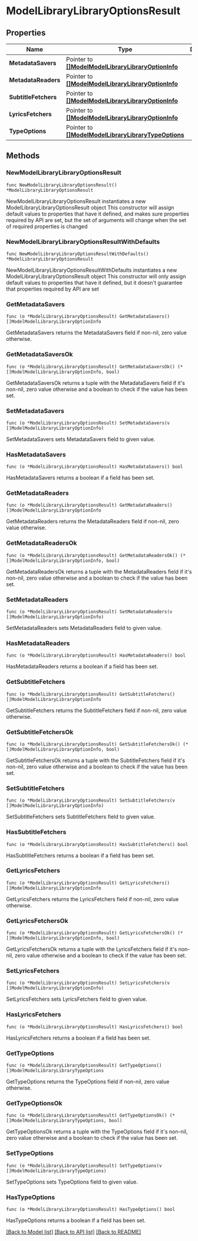 # ModelLibraryLibraryOptionsResult

## Properties

Name | Type | Description | Notes
------------ | ------------- | ------------- | -------------
**MetadataSavers** | Pointer to [**[]ModelModelLibraryLibraryOptionInfo**](ModelModelLibraryLibraryOptionInfo.md) |  | [optional] 
**MetadataReaders** | Pointer to [**[]ModelModelLibraryLibraryOptionInfo**](ModelModelLibraryLibraryOptionInfo.md) |  | [optional] 
**SubtitleFetchers** | Pointer to [**[]ModelModelLibraryLibraryOptionInfo**](ModelModelLibraryLibraryOptionInfo.md) |  | [optional] 
**LyricsFetchers** | Pointer to [**[]ModelModelLibraryLibraryOptionInfo**](ModelModelLibraryLibraryOptionInfo.md) |  | [optional] 
**TypeOptions** | Pointer to [**[]ModelModelLibraryLibraryTypeOptions**](ModelModelLibraryLibraryTypeOptions.md) |  | [optional] 

## Methods

### NewModelLibraryLibraryOptionsResult

`func NewModelLibraryLibraryOptionsResult() *ModelLibraryLibraryOptionsResult`

NewModelLibraryLibraryOptionsResult instantiates a new ModelLibraryLibraryOptionsResult object
This constructor will assign default values to properties that have it defined,
and makes sure properties required by API are set, but the set of arguments
will change when the set of required properties is changed

### NewModelLibraryLibraryOptionsResultWithDefaults

`func NewModelLibraryLibraryOptionsResultWithDefaults() *ModelLibraryLibraryOptionsResult`

NewModelLibraryLibraryOptionsResultWithDefaults instantiates a new ModelLibraryLibraryOptionsResult object
This constructor will only assign default values to properties that have it defined,
but it doesn't guarantee that properties required by API are set

### GetMetadataSavers

`func (o *ModelLibraryLibraryOptionsResult) GetMetadataSavers() []ModelModelLibraryLibraryOptionInfo`

GetMetadataSavers returns the MetadataSavers field if non-nil, zero value otherwise.

### GetMetadataSaversOk

`func (o *ModelLibraryLibraryOptionsResult) GetMetadataSaversOk() (*[]ModelModelLibraryLibraryOptionInfo, bool)`

GetMetadataSaversOk returns a tuple with the MetadataSavers field if it's non-nil, zero value otherwise
and a boolean to check if the value has been set.

### SetMetadataSavers

`func (o *ModelLibraryLibraryOptionsResult) SetMetadataSavers(v []ModelModelLibraryLibraryOptionInfo)`

SetMetadataSavers sets MetadataSavers field to given value.

### HasMetadataSavers

`func (o *ModelLibraryLibraryOptionsResult) HasMetadataSavers() bool`

HasMetadataSavers returns a boolean if a field has been set.

### GetMetadataReaders

`func (o *ModelLibraryLibraryOptionsResult) GetMetadataReaders() []ModelModelLibraryLibraryOptionInfo`

GetMetadataReaders returns the MetadataReaders field if non-nil, zero value otherwise.

### GetMetadataReadersOk

`func (o *ModelLibraryLibraryOptionsResult) GetMetadataReadersOk() (*[]ModelModelLibraryLibraryOptionInfo, bool)`

GetMetadataReadersOk returns a tuple with the MetadataReaders field if it's non-nil, zero value otherwise
and a boolean to check if the value has been set.

### SetMetadataReaders

`func (o *ModelLibraryLibraryOptionsResult) SetMetadataReaders(v []ModelModelLibraryLibraryOptionInfo)`

SetMetadataReaders sets MetadataReaders field to given value.

### HasMetadataReaders

`func (o *ModelLibraryLibraryOptionsResult) HasMetadataReaders() bool`

HasMetadataReaders returns a boolean if a field has been set.

### GetSubtitleFetchers

`func (o *ModelLibraryLibraryOptionsResult) GetSubtitleFetchers() []ModelModelLibraryLibraryOptionInfo`

GetSubtitleFetchers returns the SubtitleFetchers field if non-nil, zero value otherwise.

### GetSubtitleFetchersOk

`func (o *ModelLibraryLibraryOptionsResult) GetSubtitleFetchersOk() (*[]ModelModelLibraryLibraryOptionInfo, bool)`

GetSubtitleFetchersOk returns a tuple with the SubtitleFetchers field if it's non-nil, zero value otherwise
and a boolean to check if the value has been set.

### SetSubtitleFetchers

`func (o *ModelLibraryLibraryOptionsResult) SetSubtitleFetchers(v []ModelModelLibraryLibraryOptionInfo)`

SetSubtitleFetchers sets SubtitleFetchers field to given value.

### HasSubtitleFetchers

`func (o *ModelLibraryLibraryOptionsResult) HasSubtitleFetchers() bool`

HasSubtitleFetchers returns a boolean if a field has been set.

### GetLyricsFetchers

`func (o *ModelLibraryLibraryOptionsResult) GetLyricsFetchers() []ModelModelLibraryLibraryOptionInfo`

GetLyricsFetchers returns the LyricsFetchers field if non-nil, zero value otherwise.

### GetLyricsFetchersOk

`func (o *ModelLibraryLibraryOptionsResult) GetLyricsFetchersOk() (*[]ModelModelLibraryLibraryOptionInfo, bool)`

GetLyricsFetchersOk returns a tuple with the LyricsFetchers field if it's non-nil, zero value otherwise
and a boolean to check if the value has been set.

### SetLyricsFetchers

`func (o *ModelLibraryLibraryOptionsResult) SetLyricsFetchers(v []ModelModelLibraryLibraryOptionInfo)`

SetLyricsFetchers sets LyricsFetchers field to given value.

### HasLyricsFetchers

`func (o *ModelLibraryLibraryOptionsResult) HasLyricsFetchers() bool`

HasLyricsFetchers returns a boolean if a field has been set.

### GetTypeOptions

`func (o *ModelLibraryLibraryOptionsResult) GetTypeOptions() []ModelModelLibraryLibraryTypeOptions`

GetTypeOptions returns the TypeOptions field if non-nil, zero value otherwise.

### GetTypeOptionsOk

`func (o *ModelLibraryLibraryOptionsResult) GetTypeOptionsOk() (*[]ModelModelLibraryLibraryTypeOptions, bool)`

GetTypeOptionsOk returns a tuple with the TypeOptions field if it's non-nil, zero value otherwise
and a boolean to check if the value has been set.

### SetTypeOptions

`func (o *ModelLibraryLibraryOptionsResult) SetTypeOptions(v []ModelModelLibraryLibraryTypeOptions)`

SetTypeOptions sets TypeOptions field to given value.

### HasTypeOptions

`func (o *ModelLibraryLibraryOptionsResult) HasTypeOptions() bool`

HasTypeOptions returns a boolean if a field has been set.


[[Back to Model list]](../README.md#documentation-for-models) [[Back to API list]](../README.md#documentation-for-api-endpoints) [[Back to README]](../README.md)


